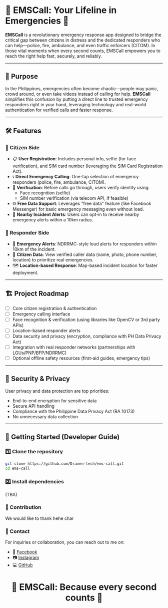 # 🚨 EMSCall: Your Lifeline in Emergencies 🚨

**EMSCall** is a revolutionary emergency response app designed to bridge the critical gap between citizens in distress and the dedicated responders who can help—police, fire, ambulance, and even traffic enforcers (CITOM). In those vital moments when every second counts, EMSCall empowers you to reach the right help fast, securely, and reliably.

---

## 🎯 Purpose

In the Philippines, emergencies often become chaotic—people may panic, crowd around, or even take videos instead of calling for help. **EMSCall** simplifies this confusion by putting a direct line to trusted emergency responders right in your hand, leveraging technology and real-world authentication for verified calls and faster response.


---

## 🛠️ Features

### 📱 Citizen Side
- 📋 **User Registration**: Includes personal info, selfie (for face verification), and SIM card number (leveraging the SIM Card Registration Act).
- 📞 **Direct Emergency Calling**: One-tap selection of emergency responders (police, fire, ambulance, CITOM).
- 🧠 **Verification**: Before calls go through, users verify identity using:
  - Face recognition (selfie)
  - SIM number verification (via telecom API, if feasible)
- 🌐 **Free Data Support**: Leverages "free data" feature (like Facebook Messenger) for basic emergency messaging even without load.
- 🚨 **Nearby Incident Alerts**: Users can opt-in to receive nearby emergency alerts within a 10km radius.

### 🚓 Responder Side
- 🔔 **Emergency Alerts**: NDRRMC-style loud alerts for responders within 10km of the incident.
- 📍 **Citizen Data**: View verified caller data (name, photo, phone number, location) to prioritize real emergencies.
- 🗺️ **Location-based Response**: Map-based incident location for faster deployment.

---

## 🏗️ Project Roadmap

- [ ] Core citizen registration & authentication
- [ ] Emergency calling interface
- [ ] Face recognition & verification (using libraries like OpenCV or 3rd party APIs)
- [ ] Location-based responder alerts
- [ ] Data security and privacy (encryption, compliance with PH Data Privacy Act)
- [ ] Integration with real responder networks (partnerships with LGUs/PNP/BFP/NDRRMC)
- [ ] Optional offline safety resources (first-aid guides, emergency tips)

---

## 🔐 Security & Privacy

User privacy and data protection are top priorities:
- End-to-end encryption for sensitive data
- Secure API handling
- Compliance with the Philippine Data Privacy Act (RA 10173)
- No unnecessary data collection

---

## 🚀 Getting Started (Developer Guide)

### 1️⃣ **Clone the repository**  
```bash
git clone https://github.com/Draven-tech/ems-call.git
cd ems-call
```
### 2️⃣ Install dependencies
(TBA)

### 🤝 Contribution
We would like to thank hehe char

### 💬 Contact

For inquiries or collaboration, you can reach out to me on:
- 📘 [Facebook](https://www.facebook.com/zndlpgdr/)
- 📷 [Instagram](https://www.instagram.com/dalezee_/)
- 💻 [GitHub](https://github.com/Draven-tech)

# <p align="center"><strong>🚨 EMSCall: Because every second counts 🚨</strong></p>
